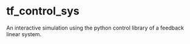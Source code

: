 # tf_control_sys
An interactive simulation using the python control library of a feedback linear system.
